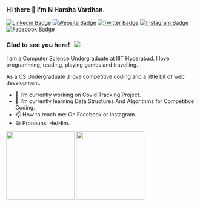 ### Hi there 👋 I'm N Harsha Vardhan.
[![Linkedin Badge](https://img.shields.io/badge/-LinkedIn-0e76a8?style=flat-square&logo=Linkedin&logoColor=white)](https://www.linkedin.com/in/harsha-vardhan-a088951b8/)
[![Website Badge](https://img.shields.io/badge/Website-3b5998?style=flat-square&logo=google-chrome&logoColor=white)](https://Harsha20032020.netlify.app)
[![Twitter Badge](https://img.shields.io/badge/-Twitter-00acee?style=flat-square&logo=Twitter&logoColor=white)](https://twitter.com/Harsha56419787)
[![Instagram Badge](https://img.shields.io/badge/-Instagram-e4405f?style=flat-square&logo=Instagram&logoColor=white)](https://www.instagram.com/nharsha_vardhan/)
[![Facebook Badge](https://img.shields.io/badge/-Facebook-0088cc?style=flat-square&logo=Facebook&logoColor=white)](https://www.facebook.com/profile.php?id=100054870770827)

### Glad to see you here! &nbsp; ![](https://visitor-badge.glitch.me/badge?page_id=harsha20032020.harsha20032020)

I am a Computer Science Undergraduate at IIIT Hyderabad. I love programming, reading, playing games and travelling.

As a CS Undergraduate ,I love competitive coding and a little bit of web development.

- 🔭 I’m currently working on Covid Tracking Project.
- 🌱 I’m currently learning Data Structures And Algorithms for Competitive Coding.
- 📫 How to reach me: On Facebook or Instagram.
- 😄 Pronouns: He/Him.

<p>
  <img height="180em" src="https://github-readme-stats.vercel.app/api?username=harsha20032020&show_icons=true&hide_border=true&&count_private=true&include_all_commits=true" />
  <img height="180em" src="https://github-readme-stats.vercel.app/api/top-langs/?username=harsha20032020&exclude_repo=KNN-Image-Classification&show_icons=true&hide_border=true&layout=compact&langs_count=8"/>
</p>


<!--
**harsha20032020/harsha20032020** is a ✨ _special_ ✨ repository because its `README.md` (this file) appears on your GitHub profile.

Here are some ideas to get you started:


-->
